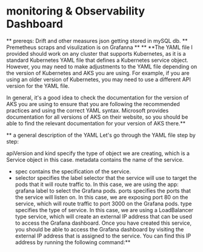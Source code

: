 # monitoring & Observability Dashboard
** prereqs: Drift and other measures  json getting stored in mySQL db.
** Premetheus scraps and visulization is on Grafanna
** 
** 
**The YAML file I provided should work on any cluster  that supports Kubernetes, as it is a standard Kubernetes YAML file that defines a Kubernetes service object. However, you may need to make adjustments to the YAML file depending on the version of Kubernetes and AKS you are using. For example, if you are using an older version of Kubernetes, you may need to use a different API version for the YAML file.

In general, it's a good idea to check the documentation for the version of AKS you are using to ensure that you are following the recommended practices and using the correct YAML syntax. Microsoft provides documentation for all versions of AKS on their website, so you should be able to find the relevant documentation for your version of AKS there.**

** a general description of the YAML
Let's go through the YAML file step by step:

apiVersion and kind specify the type of object we are creating, which is a Service object in this case.
metadata contains the name of the service.
* spec contains the specification of the service.
* selector specifies the label selector that the service will use to target the pods that it will route traffic to. In this case, we are using the app: grafana label to select the Grafana pods.
ports specifies the ports that the service will listen on. In this case, we are exposing port 80 on the service, which will route traffic to port 3000 on the Grafana pods.
type specifies the type of service. In this case, we are using a LoadBalancer type service, which will create an external IP address that can be used to access the Grafana dashboard.
Once you have created this service, you should be able to access the Grafana dashboard by visiting the external IP address that is assigned to the service. You can find this IP address by running the following command:**
